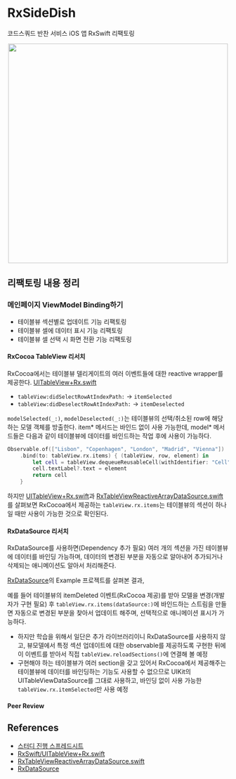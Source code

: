 # RxSideDish

코드스쿼드 반찬 서비스 iOS 앱 RxSwift 리팩토링

<p align="center"><img width=500 src="demo.gif"></p>

## 리팩토링 내용 정리

### 메인페이지 ViewModel Binding하기

- 테이블뷰 섹션별로 업데이트 기능 리팩토링
- 테이블뷰 셀에 데이터 표시 기능 리팩토링
- 테이블뷰 셀 선택 시 화면 전환 기능 리팩토링

#### RxCocoa TableView 리서치

RxCocoa에서는 테이블뷰 델리게이트의 여러 이벤트들에 대한 reactive wrapper를 제공한다. [UITableView+Rx.swift][UITableView+Rx]

- `tableView:didSelectRowAtIndexPath:` → `itemSelected`
- `tableView:didDeselectRowAtIndexPath:` → `itemDeselected`

`modelSelected(_:)`, `modelDeselected(_:)`는 테이블뷰의 선택/취소된 row에 해당하는 모델 객체를 방출한다. item* 메서드는 바인드 없이 사용 가능한데, model* 메서드들은 다음과 같이 테이블뷰에 데이터를 바인드하는 작업 후에 사용이 가능하다.

```swift
Observable.of(["Lisbon", "Copenhagen", "London", "Madrid", "Vienna"])
    .bind(to: tableView.rx.items) { (tableView, row, element) in
        let cell = tableView.dequeueReusableCell(withIdentifier: "Cell")!
        cell.textLabel?.text = element
        return cell
    }
```

하지만 [UITableView+Rx.swift][UITableView+Rx]과 [RxTableViewReactiveArrayDataSource.swift][RxTableViewReactiveArrayDataSource]를 살펴보면 RxCocoa에서 제공하는 `tableView.rx.items`는 테이블뷰의 섹션이 하나일 때만 사용이 가능한 것으로 확인된다.

#### RxDataSource 리서치

RxDataSource를 사용하면(Dependency 추가 필요) 여러 개의 섹션을 가진 테이블뷰에 데이터를 바인딩 가능하며, 데이터의 변경된 부분을 자동으로 알아내어 추가되거나 삭제되는 애니메이션도 알아서 처리해준다.

[RxDataSource][RxDataSource]의 Example 프로젝트를 살펴본 결과,

예를 들어 테이블뷰의 itemDeleted 이벤트(RxCocoa 제공)를 받아 모델을 변경(개발자가 구현 필요) 후 `tableView.rx.items(dataSource:)`에 바인드하는 스트림을 만들면 자동으로 변경된 부분을 찾아서 업데이트 해주며, 선택적으로 애니메이션 표시가 가능하다.

- 하지만 학습을 위해서 일단은 추가 라이브러리이니 RxDataSource를 사용하지 않고, 뷰모델에서 특정 섹션 업데이트에 대한 observable를 제공하도록 구현한 뒤에 이 이벤트를 받아서 직접 `tableView.reloadSections()`에 연결해 볼 예정
- 구현해야 하는 테이블뷰가 여러 section을 갖고 있어서 RxCocoa에서 제공해주는 테이블뷰에 데이터를 바인딩하는 기능도 사용할 수 없으므로 UIKit의 UITableViewDataSource를 그대로 사용하고, 바인딩 없이 사용 가능한 `tableView.rx.itemSelected`만 사용 예정

#### Peer Review





## References

- [스터디 진행 스프레드시트][spreadsheet]
- [RxSwift/UITableView+Rx.swift][uitableview+rx]
- [RxTableViewReactiveArrayDataSource.swift][RxTableViewReactiveArrayDataSource]
- [RxDataSource][RxDataSource]

[spreadsheet]: https://docs.google.com/spreadsheets/d/1b7fGROHrgzJ80YjxaaAlRoj1XyLpZCFHk5xeK-yKW4I/edit#gid=0
[UITableView+Rx]: https://github.com/ReactiveX/RxSwift/blob/master/RxCocoa/iOS/UITableView%2BRx.swift
[RxDataSource]: https://github.com/RxSwiftCommunity/RxDataSources
[RxTableViewReactiveArrayDataSource]: https://github.com/ReactiveX/RxSwift/blob/master/RxCocoa/iOS/DataSources/RxTableViewReactiveArrayDataSource.swift

